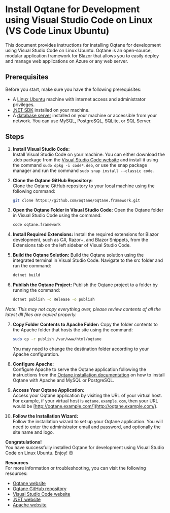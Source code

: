# Install Oqtane for Development using Visual Studio Code on Linux (VS Code Linux Ubuntu)

This document provides instructions for installing Oqtane for development using Visual Studio Code on Linux Ubuntu. Oqtane is an open-source, modular application framework for Blazor that allows you to easily deploy and manage web applications on Azure or any web server.

## Prerequisites
Before you start, make sure you have the following prerequisites:
- A [Linux Ubuntu](https://ubuntu.com/download/desktop) machine with internet access and administrator privileges.
- [.NET SDK](https://dotnet.microsoft.com/download/dotnet) installed on your machine.
- A [database server](installation/databases.md) installed on your machine or accessible from your network. You can use MySQL, PostgreSQL, SQLite, or SQL Server.

## Steps

1. **Install Visual Studio Code:**  
   Install Visual Studio Code on your machine. You can either download the .deb package from the [Visual Studio Code website](https://code.visualstudio.com) and install it using the command `sudo dpkg -i code*.deb`, or use the snap package manager and run the command `sudo snap install --classic code`.

2. **Clone the Oqtane GitHub Repository:**  
   Clone the Oqtane GitHub repository to your local machine using the following command:
   ```bash
   git clone https://github.com/oqtane/oqtane.framework.git
   ```

3. **Open the Oqtane Folder in Visual Studio Code:**
   Open the Oqtane folder in Visual Studio Code using the command:
   ```bash
   code oqtane.framework
   ```

4. **Install Required Extensions:**
   Install the required extensions for Blazor development, such as C#, Razor+, and Blazor Snippets, from the Extensions tab on the left sidebar of Visual Studio Code.

5. **Build the Oqtane Solution:**
   Build the Oqtane solution using the integrated terminal in Visual Studio Code. Navigate to the src folder and run the command:
   ```bash
   dotnet build
   ```

6. **Publish the Oqtane Project:**
   Publish the Oqtane project to a folder by running the command:
   ```bash
   dotnet publish -c Release -o publish
   ```
_Note: This may not copy everything over, please review contents of all the latest dll files are copied properly._

7. **Copy Folder Contents to Apache Folder:**
   Copy the folder contents to the Apache folder that hosts the site using the command:
   ```bash
   sudo cp -r publish /var/www/html/oqtane
   ```
   You may need to change the destination folder according to your Apache configuration.

8. **Configure Apache:**  
   Configure Apache to serve the Oqtane application following the instructions from the [Oqtane installation documentation](https://docs.oqtane.org/installation/index.md) on how to install Oqtane with Apache and MySQL or PostgreSQL.

9. **Access Your Oqtane Application:**  
   Access your Oqtane application by visiting the URL of your virtual host. For example, if your virtual host is `oqtane.example.com`, then your URL would be [http://oqtane.example.com/](http://oqtane.example.com/).

10. **Follow the Installation Wizard:**  
   Follow the installation wizard to set up your Oqtane application. You will need to enter the administrator email and password, and optionally the site name and logo.

**Congratulations!**  
You have successfully installed Oqtane for development using Visual Studio Code on Linux Ubuntu. Enjoy! 😊

**Resources**  
For more information or troubleshooting, you can visit the following resources:
- [Oqtane website](https://www.oqtane.org)
- [Oqtane GitHub repository](https://github.com/oqtane/oqtane.framework)
- [Visual Studio Code website](https://code.visualstudio.com)
- [.NET website](https://dotnet.microsoft.com)
- [Apache website](https://httpd.apache.org)
